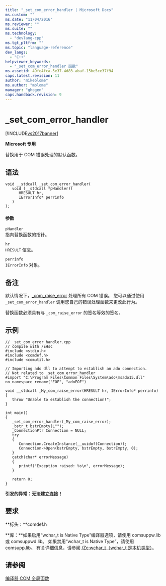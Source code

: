```yaml
---
title: "_set_com_error_handler | Microsoft Docs"
ms.custom: ""
ms.date: "11/04/2016"
ms.reviewer: ""
ms.suite: ""
ms.technology: 
  - "devlang-cpp"
ms.tgt_pltfrm: ""
ms.topic: "language-reference"
dev_langs: 
  - "C++"
helpviewer_keywords: 
  - "_set_com_error_handler 函数"
ms.assetid: 49fe4fca-5e37-4d83-abaf-15be5ce37f94
caps.latest.revision: 11
author: "mikeblome"
ms.author: "mblome"
manager: "ghogen"
caps.handback.revision: 9
---
```

# _set_com_error_handler
[!INCLUDE[vs2017banner](../assembler/inline/includes/vs2017banner.md)]

**Microsoft 专用**  
  
 替换用于 COM 错误处理的默认函数。  
  
## 语法  
  
```  
void __stdcall _set_com_error_handler(  
   void (__stdcall *pHandler)(  
      HRESULT hr,   
      IErrorInfo* perrinfo  
   )  
);  
```  
  
#### 参数  
 `pHandler`  
 指向替换函数的指针。  
  
 `hr`  
 `HRESULT` 信息。  
  
 `perrinfo`  
 `IErrorInfo` 对象。  
  
## 备注  
 默认情况下，[\_com\_raise\_error](../cpp/com-raise-error.md) 处理所有 COM 错误。  您可以通过使用 `_set_com_error_handler` 调用您自己的错误处理函数来更改此行为。  
  
 替换函数必须具有与 `_com_raise_error` 的签名等效的签名。  
  
## 示例  
  
```  
// _set_com_error_handler.cpp  
// compile with /EHsc  
#include <stdio.h>  
#include <comdef.h>  
#include <comutil.h>  
  
// Importing ado dll to attempt to establish an ado connection.  
// Not related to _set_com_error_handler   
#import "C:\Program Files\Common Files\System\ado\msado15.dll" no_namespace rename("EOF", "adoEOF")  
  
void __stdcall _My_com_raise_error(HRESULT hr, IErrorInfo* perrinfo)  
{  
   throw "Unable to establish the connection!";  
}  
  
int main()  
{  
   _set_com_error_handler(_My_com_raise_error);  
   _bstr_t bstrEmpty(L"");  
   _ConnectionPtr Connection = NULL;  
   try  
   {  
      Connection.CreateInstance(__uuidof(Connection));  
      Connection->Open(bstrEmpty, bstrEmpty, bstrEmpty, 0);   
   }  
   catch(char* errorMessage)  
   {  
      printf("Exception raised: %s\n", errorMessage);  
   }  
  
   return 0;  
}  
```  
  
  **引发的异常：无法建立连接！**   
## 要求  
 **标头：**comdef.h  
  
 **库：**如果启用“wchar\_t is Native Type”编译器选项，请使用 comsuppw.lib 或 comsuppwd.lib。  如果禁用“wchar\_t is Native Type”，请使用 comsupp.lib。  有关详细信息，请参阅 [\/Zc:wchar\_t（wchar\_t 是本机类型）](../build/reference/zc-wchar-t-wchar-t-is-native-type.md)。  
  
## 请参阅  
 [编译器 COM 全局函数](../cpp/compiler-com-global-functions.md)